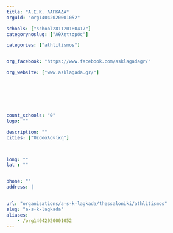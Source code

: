 ```yaml
---
title: "Α.Σ.Κ. ΛΑΓΚΑΔΑ"
orguid: "org14042020001052"

schools: ["school281120180417"]
categorynoslug: ["Αθλητισμός"]

categories: ["athlitismos"]


org_facebook: "https://www.facebook.com/asklagadagr/"

org_website: ["www.asklagada.gr/"]







count_schools: "0"
logo: ""

description: ""
cities: ["Θεσσαλονίκη"]



long: ""
lat : ""


phone: ""
address: |
    

url: "organisations/a-s-k-lagkada/thessaloniki/athlitismos"
slug: "a-s-k-lagkada"
aliases:
    - /org14042020001052
---
```



